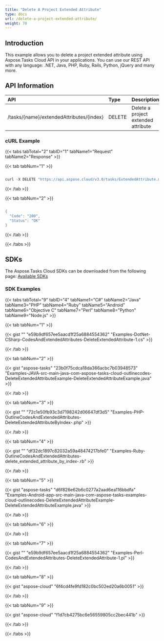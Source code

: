 ```yaml
---
title: "Delete A Project Extended Attribute"
type: docs
url: /delete-a-project-extended-attribute/
weight: 70
---
```


## **Introduction**
This example allows you to delete a project extended attribute using Aspose.Tasks Cloud API in your applications. You can use our REST API with any language: .NET, Java, PHP, Ruby, Rails, Python, jQuery and many more.
## **API Information**

|**API**|**Type**|**Description**|**Resource Link**|
| :- | :- | :- | :- |
|/tasks/{name}/extendedAttributes/{index}|DELETE|Delete a project extended attribute|[DeleteExtendedAttributeByIndex](https://apireference.aspose.cloud/tasks/#/TasksExtendedAttributes/DeleteExtendedAttributeByIndex)|
### **cURL Example**
{{< tabs tabTotal="2" tabID="1" tabName1="Request" tabName2="Response" >}}

{{< tab tabNum="1" >}}

```java

curl -X DELETE "https://api.aspose.cloud/v3.0/tasks/ExtendedAttribute.mpp/extendedAttributes/1" -H "accept: application/json" -H "x-aspose-client: Containerize.Swagger"

```

{{< /tab >}}

{{< tab tabNum="2" >}}

```java

{
  "Code": "200",
  "Status": "OK"
}

```

{{< /tab >}}

{{< /tabs >}}
## **SDKs**
The Aspose.Tasks Cloud SDKs can be downloaded from the following page: [Available SDKs](/available-sdks/)
### **SDK Examples**
{{< tabs tabTotal="9" tabID="4" tabName1="C#" tabName2="Java" tabName3="PHP" tabName4="Ruby" tabName5="Android" tabName6="Objective C" tabName7="Perl" tabName8="Python" tabName9="Node.js" >}}

{{< tab tabNum="1" >}}

{{< gist "" "e59b9df657ee5aacd1f25a6884554362" "Examples-DotNet-CSharp-CodesAndExtendedAttributes-DeleteExtendedAttribute-1.cs" >}}

{{< /tab >}}

{{< tab tabNum="2" >}}

{{< gist "aspose-tasks" "23b0f75cdca18da366acbc7b03948573" "Examples-JAVA-src-main-java-com-aspose-tasks-cloud-outlinecodes-DeleteExtendedAttributeExample-DeleteExtendedAttributeExample.java" >}}

{{< /tab >}}

{{< tab tabNum="3" >}}

{{< gist "" "72c1e50fb93c3d7198242d06647df3d5" "Examples-PHP-OutlineCodesAndExtendedAttributes-DeleteExtendedAttributeByIndex-.php" >}}

{{< /tab >}}

{{< tab tabNum="4" >}}

{{< gist "" "df32dc1897c82032a59a48474217bfe0" "Examples-Ruby-OutlineCodesAndExtendedAttributes-delete_extended_attribute_by_index-.rb" >}}

{{< /tab >}}

{{< tab tabNum="5" >}}

{{< gist "aspose-tasks" "d6f826e62b6c0277a2aad6ea116bbdfa" "Examples-Android-app-src-main-java-com-aspose-tasks-examples-cloud-outlinecodes-DeleteExtendedAttributeExample-DeleteExtendedAttributeExample.java" >}}

{{< /tab >}}

{{< tab tabNum="6" >}}

{{< /tab >}}

{{< tab tabNum="7" >}}

{{< gist "" "e59b9df657ee5aacd1f25a6884554362" "Examples-Perl-CodesAndExtendedAttributes-DeleteExtendedAttribute-1.pl" >}}

{{< /tab >}}

{{< tab tabNum="8" >}}

{{< gist "aspose-cloud" "6f4cd4fe9fd182c0bc502ed20a6b0051" >}}

{{< /tab >}}

{{< tab tabNum="9" >}}

{{< gist "aspose-cloud" "f1d7cb4275bc6e56559805cc2bec441b" >}}

{{< /tab >}}

{{< /tabs >}}
